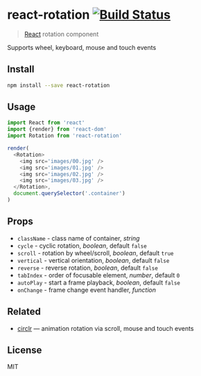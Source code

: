 # react-rotation [![Build Status][travis-image]][travis-url]

> [React][react] rotation component

Supports wheel, keyboard, mouse and touch events

## Install

```sh
npm install --save react-rotation
```

## Usage

```js
import React from 'react'
import {render} from 'react-dom'
import Rotation from 'react-rotation'

render(
  <Rotation>
    <img src='images/00.jpg' />
    <img src='images/01.jpg' />
    <img src='images/02.jpg' />
    <img src='images/03.jpg' />
  </Rotation>,
  document.querySelector('.container')
)
```

## Props

* `className` - class name of container, *string*
* `cycle` - cyclic rotation, *boolean*, default `false`
* `scroll` - rotation by wheel/scroll, *boolean*, default `true`
* `vertical` - vertical orientation, *boolean*, default `false`
* `reverse` - reverse rotation, *boolean*, default `false`
* `tabIndex` - order of focusable element, *number*, default `0`
* `autoPlay` - start a frame playback, *boolean*, default `false`
* `onChange` - frame change event handler, *function*

## Related

* [circlr][circlr] — animation rotation via scroll, mouse and touch events

## License

MIT

[travis-url]: https://travis-ci.org/andrepolischuk/react-rotation
[travis-image]: https://travis-ci.org/andrepolischuk/react-rotation.svg?branch=master

[react]: https://github.com/facebook/react
[circlr]: https://github.com/andrepolischuk/circlr
